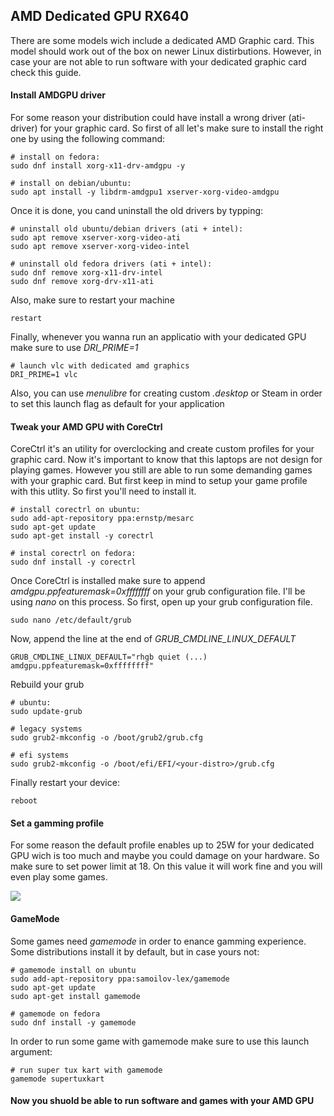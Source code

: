 ## AMD Dedicated GPU RX640

There are some models wich include a dedicated AMD Graphic card. This model should work out of the box on newer Linux distirbutions. However, in case your are not able to run software with your dedicated graphic card check this guide.

#### Install AMDGPU driver

For some reason your distribution could have install a wrong driver (ati-driver) for your graphic card. So first of all let's make sure to install the right one by using the following command:

    # install on fedora:
    sudo dnf install xorg-x11-drv-amdgpu -y
    
    # install on debian/ubuntu:
    sudo apt install -y libdrm-amdgpu1 xserver-xorg-video-amdgpu
    
Once it is done, you cand uninstall the old drivers by typping:

    # uninstall old ubuntu/debian drivers (ati + intel):
    sudo apt remove xserver-xorg-video-ati
    sudo apt remove xserver-xorg-video-intel
    
    # uninstall old fedora drivers (ati + intel):
    sudo dnf remove xorg-x11-drv-intel 
    sudo dnf remove xorg-drv-x11-ati
 
Also, make sure to restart your machine

    restart
    
Finally, whenever you wanna run an applicatio with your dedicated GPU make sure to use *DRI_PRIME=1*

    # launch vlc with dedicated amd graphics
    DRI_PRIME=1 vlc
    
Also, you can use *menulibre* for creating custom *.desktop* or Steam in order to set this launch flag as default for your application

#### Tweak your AMD GPU with CoreCtrl

CoreCtrl it's an utility for overclocking and create custom profiles for your graphic card. Now it's important to know that this laptops are not design for playing games. However you still are able to run some demanding games with your graphic card. But first keep in mind to setup your game profile with this utlity. So first you'll need to install it.

    # install corectrl on ubuntu:
    sudo add-apt-repository ppa:ernstp/mesarc
    sudo apt-get update
    sudo apt-get install -y corectrl
    
    # instal corectrl on fedora:
    sudo dnf install -y corectrl
    
Once CoreCtrl is installed make sure to append *amdgpu.ppfeaturemask=0xffffffff* on your grub configuration file. I'll be using *nano* on this process. So first, open up your grub configuration file.
 
    sudo nano /etc/default/grub
    
Now, append the line at the end of *GRUB_CMDLINE_LINUX_DEFAULT*

    GRUB_CMDLINE_LINUX_DEFAULT="rhgb quiet (...) amdgpu.ppfeaturemask=0xffffffff"

Rebuild your grub

    # ubuntu:
    sudo update-grub

    # legacy systems
    sudo grub2-mkconfig -o /boot/grub2/grub.cfg

    # efi systems
    sudo grub2-mkconfig -o /boot/efi/EFI/<your-distro>/grub.cfg

Finally restart your device:

    reboot
    
#### Set a gamming profile

For some reason the default profile enables up to 25W for your dedicated GPU wich is too much and maybe you could damage on your hardware. So make sure to set power limit at 18. On this value it will work fine and you will even play some games.

![](https://github.com/rodmaureirac/thinkpad-e14-linux/blob/main/tweaks/amdgpu-rx640/corectrl-rx640.png?raw=true)


#### GameMode

Some games need *gamemode* in order to enance gamming experience. Some distributions install it by default, but in case yours not:

    # gamemode install on ubuntu
    sudo add-apt-repository ppa:samoilov-lex/gamemode   
    sudo apt-get update
    sudo apt-get install gamemode
    
    # gamemode on fedora
    sudo dnf install -y gamemode
    
In order to run some game with gamemode make sure to use this launch argument:

    # run super tux kart with gamemode
    gamemode supertuxkart
    
#### Now you shuold be able to run software and games with your AMD GPU
